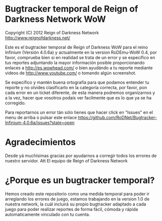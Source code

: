 Bugtracker temporal de Reign of Darkness Network WoW
====================================================
Copyright (C) 2012 Reign of Darkness Network <http://www.reignofdarkness.net/>

Este es el bugtracker temporal de Reign of Darkness WoW para el reino Infinium (Versión 4.0.6a) y actualmente en la version RoDEmu-WoW 0.4, por favor, comprueba bien si en realidad se trata de un error y se específico en tus reportes adjuntando la mayor información posible proporcionando enlaces a <http://es.wowhead.com/> o bien ayudándo a tu reporte mediante videos de <http://www.youtube.com/> o tomando algún screenshot.

Se específico y mantén buena ortografía para que podamos entender tu reporte y no olvides clasificarlo en la categoría correcta, por favor, pon cada error en un ticket diferente, de esta manera podremos organizarnos y a la vez, hacer que vosotros podaís ver facilmente que es lo que ya se ha corregido.

Para reportarnos un error tán sólo tienes que hacer click en "Issues" en el menu de arriba o pulsar este enlace <https://github.com/RoDNet/Bugtracker-Infinium-4.0.6a/issues?state=open>

Agradecimientos
===============
Desde yá muchísimas gracias por ayudarnos a corregir todos los errores de nuestro servidor. Att El equipo de Reign of Darkness Network

¿Porque es un bugtracker temporal?
==================================
Hemos creado este repositorio como una medida temporal para poder ir arreglando los errores de juego, estamos trabajando en la version 1.0 de nuestra network, la cuál incluirá su propio bugtracker adaptado a cada juego para poder realizar reportes de forma fácil, cómoda y rápida automaticamente vinculado con tu cuenta.
